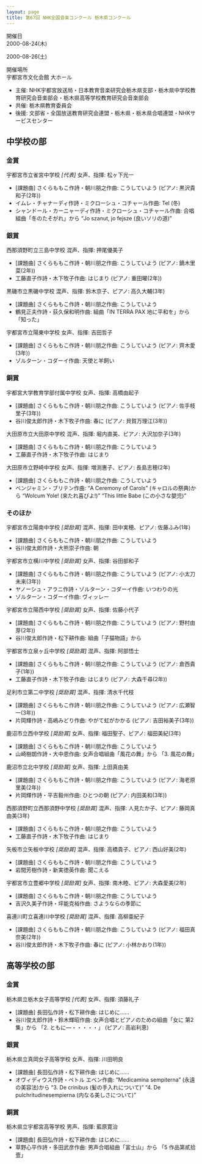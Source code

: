 ```yaml
---
layout: page
title: 第67回 NHK全国音楽コンクール 栃木県コンクール
---
```

開催日  
2000-08-24(木)

2000-08-26(土)

開催場所  
宇都宮市文化会館 大ホール

-   主催: NHK宇都宮放送局・日本教育音楽研究会栃木県支部・栃木県中学校教育研究会音楽部会・栃木県高等学校教育研究会音楽部会
-   共催: 栃木県教育委員会
-   後援: 文部省・全国放送教育研究会連盟・栃木県・栃木県合唱連盟・NHKサービスセンター

中学校の部
----------

### 金賞

<span class="choir-name">宇都宮市立雀宮中学校</span> *\[代表\]*
女声、指揮: 松ヶ下光一
-   \[課題曲\] さくらももこ作詩・朝川朋之作曲: こうしていよう (ピアノ: 黒沢貴和子(2年))
-   イムレ・チャナーディ作詩・ミクローシュ・コチャール作曲: Tel (冬)
-   シャンドール・カーニャーディ作詩・ミクローシュ・コチャール作曲: 合唱組曲「冬のたそがれ」から “Jo szanut, jo fejsze (良いソリの道)”

### 銀賞

<span class="choir-name">西那須野町立三島中学校</span>
混声、指揮: 押尾優美子
-   \[課題曲\] さくらももこ作詩・朝川朋之作曲: こうしていよう (ピアノ: 鏑木里菜(2年))
-   工藤直子作詩・木下牧子作曲: はじまり (ピアノ: 重田曜(2年))

<span class="choir-name">黒磯市立黒磯中学校</span>
混声、指揮: 鈴木京子、ピアノ: 高久大輔(3年)
-   \[課題曲\] さくらももこ作詩・朝川朋之作曲: こうしていよう
-   鶴見正夫作詩・荻久保和明作曲: 組曲「IN TERRA PAX 地に平和を」から 「知った」

<span class="choir-name">宇都宮市立陽東中学校</span>
女声、指揮: 吉田哲子
-   \[課題曲\] さくらももこ作詩・朝川朋之作曲: こうしていよう (ピアノ: 齊木愛(3年))
-   ゾルターン・コダーイ作曲: 天使と羊飼い

### 銅賞

<span class="choir-name">宇都宮大学教育学部付属中学校</span>
女声、指揮: 高橋由起子
-   \[課題曲\] さくらももこ作詩・朝川朋之作曲: こうしていよう (ピアノ: 佐手枝里子(3年))
-   谷川俊太郎作詩・木下牧子作曲: 春に (ピアノ: 貝賀万理江(3年))

<span class="choir-name">大田原市立大田原中学校</span>
混声、指揮: 堀内直美、ピアノ: 大沢加奈子(3年)
-   \[課題曲\] さくらももこ作詩・朝川朋之作曲: こうしていよう
-   工藤直子作詩・木下牧子作曲: はじまり

<span class="choir-name">大田原市立野崎中学校</span>
女声、指揮: 増渕惠子、ピアノ: 長島志穂(2年)
-   \[課題曲\] さくらももこ作詩・朝川朋之作曲: こうしていよう
-   ベンジャミン・ブリテン作曲: “A Ceremony of Carols” (キャロルの祭典)から “Wolcum Yole! (来たれ喜びよ!)” “This little Babe (この小さな嬰児)”

### そのほか

<span class="choir-name">宇都宮市立陽南中学校</span> *\[奨励賞\]*
混声、指揮: 田中実穂、ピアノ: 佐藤ふみ(1年)
-   \[課題曲\] さくらももこ作詩・朝川朋之作曲: こうしていよう
-   谷川俊太郎作詩・大熊崇子作曲: 朝

<span class="choir-name">宇都宮市立横川中学校</span> *\[奨励賞\]*
女声、指揮: 谷田部和子
-   \[課題曲\] さくらももこ作詩・朝川朋之作曲: こうしていよう (ピアノ: 小太刀未来(3年))
-   ヤノーシュ・アラニ作詩・ゾルターン・コダーイ作曲: いつわりの光
-   ゾルターン・コダーイ作曲: ヴィッレー

<span class="choir-name">宇都宮市立陽西中学校</span> *\[奨励賞\]*
女声、指揮: 佐藤小代子
-   \[課題曲\] さくらももこ作詩・朝川朋之作曲: こうしていよう (ピアノ: 野村由芽(2年))
-   谷川俊太郎作詩・松下耕作曲: 組曲「子猫物語」から

<span class="choir-name">宇都宮市立泉ヶ丘中学校</span> *\[奨励賞\]*
混声、指揮: 阿部悟士
-   \[課題曲\] さくらももこ作詩・朝川朋之作曲: こうしていよう (ピアノ: 倉西貴子(1年))
-   工藤直子作詩・木下牧子作曲: はじまり (ピアノ: 大森千尋(2年))

<span class="choir-name">足利市立第二中学校</span> *\[奨励賞\]*
混声、指揮: 清水千代枝
-   \[課題曲\] さくらももこ作詩・朝川朋之作曲: こうしていよう (ピアノ: 広瀬智一(3年))
-   片岡輝作詩・高嶋みどり作曲: やがて虹がかかる (ピアノ: 吉田裕美子(3年))

<span class="choir-name">鹿沼市立西中学校</span> *\[奨励賞\]*
女声、指揮: 福田聖子、ピアノ: 福田美紀(3年)
-   \[課題曲\] さくらももこ作詩・朝川朋之作曲: こうしていよう
-   山崎樹朗作詩・大中恩作曲: 女声合唱組曲「風花の舞」から 「3. 風花の舞」

<span class="choir-name">鹿沼市立北中学校</span> *\[奨励賞\]*
女声、指揮: 上田真由美
-   \[課題曲\] さくらももこ作詩・朝川朋之作曲: こうしていよう (ピアノ: 海老原里美(2年))
-   片岡輝作詩・平吉毅州作曲: ひとつの朝 (ピアノ: 内田美和(3年))

<span class="choir-name">西那須野町立西那須野中学校</span> *\[奨励賞\]*
混声、指揮: 人見たか子、ピアノ: 藤岡真由美(3年)
-   \[課題曲\] さくらももこ作詩・朝川朋之作曲: こうしていよう
-   工藤直子作詩・木下牧子作曲: はじまり

<span class="choir-name">矢板市立矢板中学校</span> *\[奨励賞\]*
混声、指揮: 高橋貴子、ピアノ: 西山好美(2年)
-   \[課題曲\] さくらももこ作詩・朝川朋之作曲: こうしていよう
-   岩間芳樹作詩・新実徳英作曲: 聞こえる

<span class="choir-name">宇都宮市立豊郷中学校</span> *\[奨励賞\]*
女声、指揮: 南木睦、ピアノ: 大森愛美(2年)
-   \[課題曲\] さくらももこ作詩・朝川朋之作曲: こうしていよう
-   吉沢久美子作詩・坪能克裕作曲: さようならの季節に

<span class="choir-name">喜連川町立喜連川中学校</span> *\[奨励賞\]*
混声、指揮: 高柳亜紀子
-   \[課題曲\] さくらももこ作詩・朝川朋之作曲: こうしていよう (ピアノ: 福田真奈美(2年))
-   谷川俊太郎作詩・木下牧子作曲: 春に (ピアノ: 小林かおり(1年))

高等学校の部
------------

### 金賞

<span class="choir-name">栃木県立栃木女子高等学校</span> *\[代表\]*
女声、指揮: 須藤礼子
-   \[課題曲\] 長田弘作詩・松下耕作曲: はじめに……
-   谷川俊太郎作詩・鈴木輝昭作曲: 女声合唱とピアノのための組曲「女に 第2集」から 「2. ともに―・・・・・」 (ピアノ: 高岩利恵)

### 銀賞

<span class="choir-name">栃木県立真岡女子高等学校</span>
女声、指揮: 川田明良
-   \[課題曲\] 長田弘作詩・松下耕作曲: はじめに……
-   オヴィディウス作詩・ペトル エベン作曲: “Medicamina sempiterna” (永遠の美容法)から “3. De crinibus (髪の手入れについて)” “4. De pulchritudinesempierna (内なる美しさについて)”

### 銅賞

<span class="choir-name">栃木県立宇都宮高等学校</span>
男声、指揮: 藍原寛治
-   \[課題曲\] 長田弘作詩・松下耕作曲: はじめに……
-   草野心平作詩・多田武彦作曲: 男声合唱組曲「富士山」から 「5 作品第貳拾壹」
